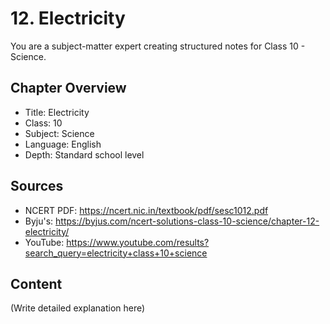# 12. Electricity

You are a subject-matter expert creating structured notes for Class 10 - Science.

## Chapter Overview
- Title: Electricity
- Class: 10
- Subject: Science
- Language: English
- Depth: Standard school level

## Sources
- NCERT PDF: https://ncert.nic.in/textbook/pdf/sesc1012.pdf
- Byju's: https://byjus.com/ncert-solutions-class-10-science/chapter-12-electricity/
- YouTube: https://www.youtube.com/results?search_query=electricity+class+10+science

## Content
(Write detailed explanation here)
